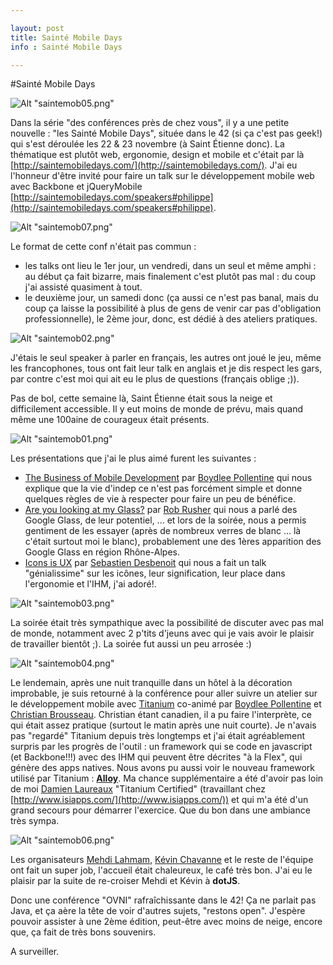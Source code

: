 ```yaml
---

layout: post
title: Sainté Mobile Days
info : Sainté Mobile Days

---
```


#Sainté Mobile Days

![Alt "saintemob05.png"](https://github.com/k33g/k33g.github.com/raw/master/images/saintemob05.png)

Dans la série "des conférences près de chez vous", il y a une petite nouvelle : "les Sainté Mobile Days", située dans le 42 (si ça c'est pas geek!) qui s'est déroulée les 22 & 23 novembre (à Saint Étienne donc). La thématique est plutôt web, ergonomie, design et mobile et c'était par là [http://saintemobiledays.com/](http://saintemobiledays.com/). J'ai eu l'honneur d'être invité pour faire un talk sur le développement mobile web avec Backbone et jQueryMobile [http://saintemobiledays.com/speakers#philippe](http://saintemobiledays.com/speakers#philippe).

![Alt "saintemob07.png"](https://github.com/k33g/k33g.github.com/raw/master/images/saintemob07.png)

Le format de cette conf n'était pas commun :

- les talks ont lieu le 1er jour, un vendredi, dans un seul et même amphi : au début ça fait bizarre, mais finalement c'est plutôt pas mal : du coup j'ai assisté quasiment à tout.
- le deuxième jour, un samedi donc (ça aussi ce n'est pas banal, mais du coup ça laisse la possibilité à plus de gens de venir car pas d'obligation professionnelle), le 2ème jour, donc, est dédié à des ateliers pratiques.

![Alt "saintemob02.png"](https://github.com/k33g/k33g.github.com/raw/master/images/saintemob02.png)

J'étais le seul speaker à parler en français, les autres ont joué le jeu, même les francophones, tous ont fait leur talk en anglais et je dis respect les gars, par contre c'est moi qui ait eu le plus de questions (français oblige ;)).

Pas de bol, cette semaine là, Saint Étienne était sous la neige et difficilement accessible. Il y eut moins de monde de prévu, mais quand même une 100aine de courageux était présents.

![Alt "saintemob01.png"](https://github.com/k33g/k33g.github.com/raw/master/images/saintemob01.png)

Les présentations que j'ai le plus aimé furent les suivantes :

- [The Business of Mobile Development](http://saintemobiledays.com/speakers#boydlee) par [Boydlee Pollentine](https://twitter.com/boydleep) qui nous explique que la vie d'indep ce n'est pas forcément simple et donne quelques règles de vie à respecter pour faire un peu de bénéfice.
- [Are you looking at my Glass?](http://saintemobiledays.com/speakers#rob) par [Rob Rusher](https://twitter.com/robrusher) qui nous a parlé des Google Glass, de leur potentiel, ... et lors de la soirée, nous a permis gentiment de les essayer (après de nombreux verres de blanc ... là c'était surtout moi le blanc), probablement une des 1ères apparition des Google Glass en région Rhône-Alpes.
- [Icons is UX](http://saintemobiledays.com/speakers#sebastien) par [Sebastien Desbenoit](https://twitter.com/desbenoit) qui nous a fait un talk "génialissime" sur les icônes, leur signification, leur place dans l'ergonomie et l'IHM, j'ai adoré!.

![Alt "saintemob03.png"](https://github.com/k33g/k33g.github.com/raw/master/images/saintemob03.png)

La soirée était très sympathique avec la possibilité de discuter avec pas mal de monde, notamment avec 2 p'tits d'jeuns avec qui je vais avoir le plaisir de travailler bientôt ;). La soirée fut aussi un peu arrosée :)

![Alt "saintemob04.png"](https://github.com/k33g/k33g.github.com/raw/master/images/saintemob04.png)

Le lendemain, après une nuit tranquille dans un hôtel à la décoration improbable, je suis retourné à la conférence pour aller suivre un atelier sur le développement mobile avec [Titanium](http://www.appcelerator.com/titanium/) co-animé par [Boydlee Pollentine](https://twitter.com/boydleep) et [Christian Brousseau](https://twitter.com/TheBrousse). Christian étant canadien, il a pu faire l'interprète, ce qui était assez pratique (surtout le matin après une nuit courte). Je n'avais pas "regardé" Titanium depuis très longtemps et j'ai était agréablement surpris par les progrès de l'outil : un framework qui se code en javascript (et Backbone!!!) avec des IHM qui peuvent être décrites "à la Flex", qui génère des apps natives. Nous avons pu aussi voir le nouveau framework utilisé par Titanium : **[Alloy](http://www.appcelerator.com/platform/alloy/)**.
Ma chance supplémentaire a été d'avoir pas loin de moi [Damien Laureaux](https://twitter.com/timoa) "Titanium Certified" (travaillant chez [http://www.isiapps.com/](http://www.isiapps.com/)) et qui m'a été d'un grand secours pour démarrer l'exercice. Que du bon dans une ambiance très sympa.

![Alt "saintemob06.png"](https://github.com/k33g/k33g.github.com/raw/master/images/saintemob06.png)

Les organisateurs [Mehdi Lahmam](https://twitter.com/mehlah), [Kévin Chavanne](https://twitter.com/kevcha1) et le reste de l'équipe ont fait un super job, l'accueil était chaleureux, le café très bon. J'ai eu le plaisir par la suite de re-croiser Mehdi et Kévin à **dotJS**. 

Donc une conférence "OVNI" rafraîchissante dans le 42! Ça ne parlait pas Java, et ça aère la tête de voir d'autres sujets, "restons open". J'espère pouvoir assister à une 2ème édition, peut-être avec moins de neige, encore que, ça fait de très bons souvenirs.

A surveiller.
